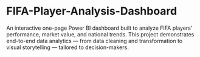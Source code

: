 # FIFA-Player-Analysis-Dashboard
An interactive one-page Power BI dashboard built to analyze FIFA players' performance, market value, and national trends. This project demonstrates end-to-end data analytics — from data cleaning and transformation to visual storytelling — tailored to decision-makers.

